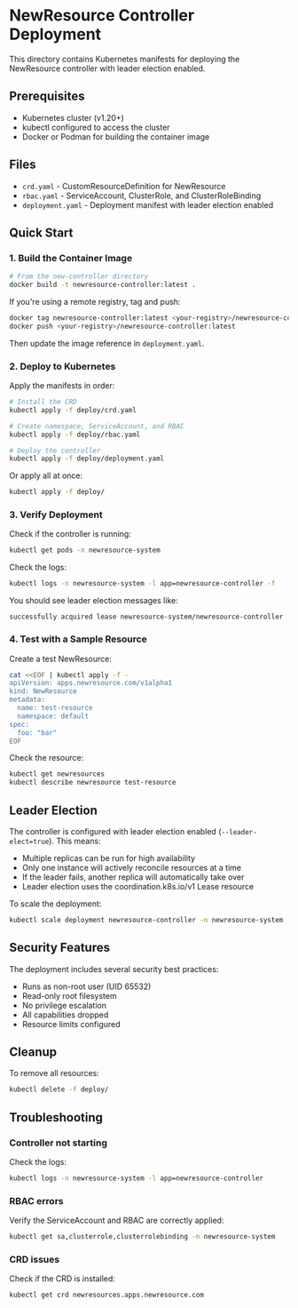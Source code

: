 # NewResource Controller Deployment

This directory contains Kubernetes manifests for deploying the NewResource controller with leader election enabled.

## Prerequisites

- Kubernetes cluster (v1.20+)
- kubectl configured to access the cluster
- Docker or Podman for building the container image

## Files

- `crd.yaml` - CustomResourceDefinition for NewResource
- `rbac.yaml` - ServiceAccount, ClusterRole, and ClusterRoleBinding
- `deployment.yaml` - Deployment manifest with leader election enabled

## Quick Start

### 1. Build the Container Image

```bash
# From the new-controller directory
docker build -t newresource-controller:latest .
```

If you're using a remote registry, tag and push:

```bash
docker tag newresource-controller:latest <your-registry>/newresource-controller:latest
docker push <your-registry>/newresource-controller:latest
```

Then update the image reference in `deployment.yaml`.

### 2. Deploy to Kubernetes

Apply the manifests in order:

```bash
# Install the CRD
kubectl apply -f deploy/crd.yaml

# Create namespace, ServiceAccount, and RBAC
kubectl apply -f deploy/rbac.yaml

# Deploy the controller
kubectl apply -f deploy/deployment.yaml
```

Or apply all at once:

```bash
kubectl apply -f deploy/
```

### 3. Verify Deployment

Check if the controller is running:

```bash
kubectl get pods -n newresource-system
```

Check the logs:

```bash
kubectl logs -n newresource-system -l app=newresource-controller -f
```

You should see leader election messages like:
```
successfully acquired lease newresource-system/newresource-controller
```

### 4. Test with a Sample Resource

Create a test NewResource:

```bash
cat <<EOF | kubectl apply -f -
apiVersion: apps.newresource.com/v1alpha1
kind: NewResource
metadata:
  name: test-resource
  namespace: default
spec:
  foo: "bar"
EOF
```

Check the resource:

```bash
kubectl get newresources
kubectl describe newresource test-resource
```

## Leader Election

The controller is configured with leader election enabled (`--leader-elect=true`). This means:

- Multiple replicas can be run for high availability
- Only one instance will actively reconcile resources at a time
- If the leader fails, another replica will automatically take over
- Leader election uses the coordination.k8s.io/v1 Lease resource

To scale the deployment:

```bash
kubectl scale deployment newresource-controller -n newresource-system --replicas=3
```

## Security Features

The deployment includes several security best practices:

- Runs as non-root user (UID 65532)
- Read-only root filesystem
- No privilege escalation
- All capabilities dropped
- Resource limits configured

## Cleanup

To remove all resources:

```bash
kubectl delete -f deploy/
```

## Troubleshooting

### Controller not starting

Check the logs:
```bash
kubectl logs -n newresource-system -l app=newresource-controller
```

### RBAC errors

Verify the ServiceAccount and RBAC are correctly applied:
```bash
kubectl get sa,clusterrole,clusterrolebinding -n newresource-system
```

### CRD issues

Check if the CRD is installed:
```bash
kubectl get crd newresources.apps.newresource.com
```
